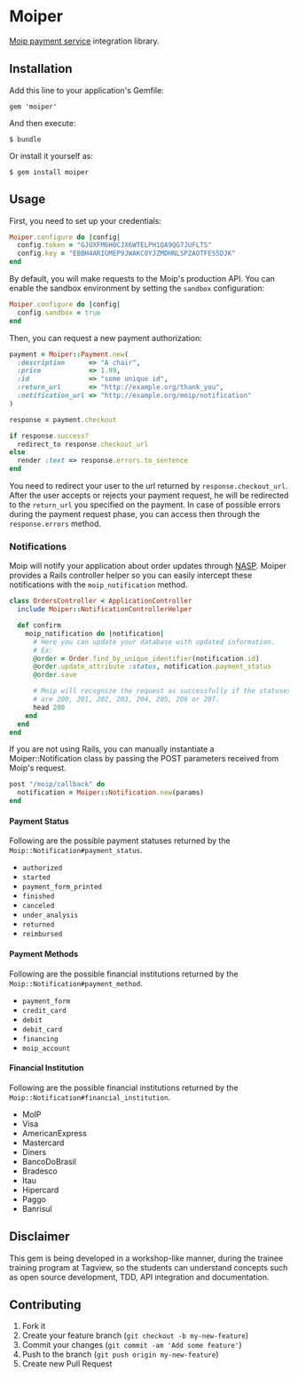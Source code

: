 # Moiper

[Moip payment service](http://moip.com.br/) integration library.

## Installation

Add this line to your application's Gemfile:

    gem 'moiper'

And then execute:

    $ bundle

Or install it yourself as:

    $ gem install moiper

## Usage

First, you need to set up your credentials:

```ruby
Moiper.configure do |config|
  config.token = "GJUXFM6H0CJX6WTELPH1QA9QG7JUFLTS"
  config.key = "EBBH4ARIGMEP9JWAKC0YJZMDHNLSPZAOTFES5DJK"
end
```

By default, you will make requests to the Moip's production API. You can enable the sandbox environment by setting the `sandbox` configuration:

```ruby
Moiper.configure do |config|
  config.sandbox = true
end
```

Then, you can request a new payment authorization:

```ruby
payment = Moiper::Payment.new(
  :description      => "A chair",
  :price            => 1.99,
  :id               => "some unique id",
  :return_url       => "http://example.org/thank_you",
  :notification_url => "http://example.org/moip/notification"
)

response = payment.checkout

if response.success?
  redirect_to response.checkout_url
else
  render :text => response.errors.to_sentence
end
```

You need to redirect your user to the url returned by `response.checkout_url`. After the user accepts or rejects your payment request, he will be redirected to the `return_url` you specified on the payment. In case of possible errors during the payment request phase, you can access then through the `response.errors` method.

### Notifications

Moip will notify your application about order updates through [NASP](http://labs.moip.com.br/referencia/nasp/). Moiper provides a Rails controller helper so you can easily intercept these notifications with the `moip_notification` method.

```ruby
class OrdersController < ApplicationController
  include Moiper::NotificationControllerHelper

  def confirm
    moip_notification do |notification|
      # Here you can update your database with updated information.
      # Ex:
      @order = Order.find_by_unique_identifier(notification.id)
      @order.update_attribute :status, notification.payment_status
      @order.save

      # Moip will recognize the request as successfully if the statuses
      # are 200, 201, 202, 203, 204, 205, 206 or 207.
      head 200
    end
  end
end
```

If you are not using Rails, you can manually instantiate a Moiper::Notification class by passing the POST parameters received from Moip's request.

```ruby
post "/moip/callback" do
  notification = Moiper::Notification.new(params)
end
```

#### Payment Status

Following are the possible payment statuses returned by the `Moip::Notification#payment_status`.

* `authorized`
* `started`
* `payment_form_printed`
* `finished`
* `canceled`
* `under_analysis`
* `returned`
* `reimbursed`

#### Payment Methods

Following are the possible financial institutions returned by the `Moip::Notification#payment_method`.

* `payment_form`
* `credit_card`
* `debit`
* `debit_card`
* `financing`
* `moip_account`

#### Financial Institution

Following are the possible financial institutions returned by the `Moip::Notification#financial_institution`.

* MoIP
* Visa
* AmericanExpress
* Mastercard
* Diners
* BancoDoBrasil
* Bradesco
* Itau
* Hipercard
* Paggo
* Banrisul

## Disclaimer

This gem is being developed in a workshop-like manner, during the trainee training program at Tagview, so the students can understand concepts such as open source development, TDD, API integration and documentation.

## Contributing

1. Fork it
2. Create your feature branch (`git checkout -b my-new-feature`)
3. Commit your changes (`git commit -am 'Add some feature'`)
4. Push to the branch (`git push origin my-new-feature`)
5. Create new Pull Request

